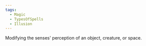 ```yaml
---
tags:
  - Magic
  - TypesOfSpells
  - Illusion
---
```

Modifying the senses' perception of an object, creature, or space.